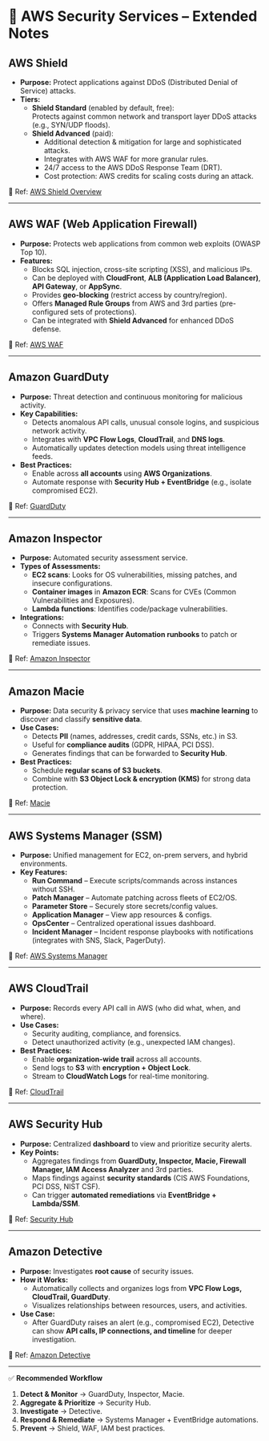 # 🔐 AWS Security Services – Extended Notes

## **AWS Shield**
- **Purpose:** Protect applications against DDoS (Distributed Denial of Service) attacks.  
- **Tiers:**
  - **Shield Standard** (enabled by default, free):  
    Protects against common network and transport layer DDoS attacks (e.g., SYN/UDP floods).
  - **Shield Advanced** (paid):  
    - Additional detection & mitigation for large and sophisticated attacks.  
    - Integrates with AWS WAF for more granular rules.  
    - 24/7 access to the AWS DDoS Response Team (DRT).  
    - Cost protection: AWS credits for scaling costs during an attack.  

🔗 Ref: [AWS Shield Overview](https://aws.amazon.com/shield/)

---

## **AWS WAF (Web Application Firewall)**
- **Purpose:** Protects web applications from common web exploits (OWASP Top 10).  
- **Features:**
  - Blocks SQL injection, cross-site scripting (XSS), and malicious IPs.  
  - Can be deployed with **CloudFront**, **ALB (Application Load Balancer)**, **API Gateway**, or **AppSync**.  
  - Provides **geo-blocking** (restrict access by country/region).  
  - Offers **Managed Rule Groups** from AWS and 3rd parties (pre-configured sets of protections).  
  - Can be integrated with **Shield Advanced** for enhanced DDoS defense.  

🔗 Ref: [AWS WAF](https://aws.amazon.com/waf/)

---

## **Amazon GuardDuty**
- **Purpose:** Threat detection and continuous monitoring for malicious activity.  
- **Key Capabilities:**
  - Detects anomalous API calls, unusual console logins, and suspicious network activity.  
  - Integrates with **VPC Flow Logs**, **CloudTrail**, and **DNS logs**.  
  - Automatically updates detection models using threat intelligence feeds.  
- **Best Practices:**  
  - Enable across **all accounts** using **AWS Organizations**.  
  - Automate response with **Security Hub + EventBridge** (e.g., isolate compromised EC2).  

🔗 Ref: [GuardDuty](https://aws.amazon.com/guardduty/)

---

## **Amazon Inspector**
- **Purpose:** Automated security assessment service.  
- **Types of Assessments:**
  - **EC2 scans**: Looks for OS vulnerabilities, missing patches, and insecure configurations.  
  - **Container images** in **Amazon ECR**: Scans for CVEs (Common Vulnerabilities and Exposures).  
  - **Lambda functions**: Identifies code/package vulnerabilities.  
- **Integrations:**  
  - Connects with **Security Hub**.  
  - Triggers **Systems Manager Automation runbooks** to patch or remediate issues.  

🔗 Ref: [Amazon Inspector](https://aws.amazon.com/inspector/)

---

## **Amazon Macie**
- **Purpose:** Data security & privacy service that uses **machine learning** to discover and classify **sensitive data**.  
- **Use Cases:**  
  - Detects **PII** (names, addresses, credit cards, SSNs, etc.) in S3.  
  - Useful for **compliance audits** (GDPR, HIPAA, PCI DSS).  
  - Generates findings that can be forwarded to **Security Hub**.  
- **Best Practices:**  
  - Schedule **regular scans of S3 buckets**.  
  - Combine with **S3 Object Lock & encryption (KMS)** for strong data protection.  

🔗 Ref: [Macie](https://aws.amazon.com/macie/)

---

## **AWS Systems Manager (SSM)**
- **Purpose:** Unified management for EC2, on-prem servers, and hybrid environments.  
- **Key Features:**
  - **Run Command** – Execute scripts/commands across instances without SSH.  
  - **Patch Manager** – Automate patching across fleets of EC2/OS.  
  - **Parameter Store** – Securely store secrets/config values.  
  - **Application Manager** – View app resources & configs.  
  - **OpsCenter** – Centralized operational issues dashboard.  
  - **Incident Manager** – Incident response playbooks with notifications (integrates with SNS, Slack, PagerDuty).  

🔗 Ref: [AWS Systems Manager](https://aws.amazon.com/systems-manager/)

---

## **AWS CloudTrail**
- **Purpose:** Records every API call in AWS (who did what, when, and where).  
- **Use Cases:**  
  - Security auditing, compliance, and forensics.  
  - Detect unauthorized activity (e.g., unexpected IAM changes).  
- **Best Practices:**  
  - Enable **organization-wide trail** across all accounts.  
  - Send logs to **S3** with **encryption + Object Lock**.  
  - Stream to **CloudWatch Logs** for real-time monitoring.  

🔗 Ref: [CloudTrail](https://aws.amazon.com/cloudtrail/)

---

## **AWS Security Hub**
- **Purpose:** Centralized **dashboard** to view and prioritize security alerts.  
- **Key Points:**  
  - Aggregates findings from **GuardDuty, Inspector, Macie, Firewall Manager, IAM Access Analyzer** and 3rd parties.  
  - Maps findings against **security standards** (CIS AWS Foundations, PCI DSS, NIST CSF).  
  - Can trigger **automated remediations** via **EventBridge + Lambda/SSM**.  

🔗 Ref: [Security Hub](https://aws.amazon.com/security-hub/)

---

## **Amazon Detective**
- **Purpose:** Investigates **root cause** of security issues.  
- **How it Works:**  
  - Automatically collects and organizes logs from **VPC Flow Logs, CloudTrail, GuardDuty**.  
  - Visualizes relationships between resources, users, and activities.  
- **Use Case:**  
  - After GuardDuty raises an alert (e.g., compromised EC2), Detective can show **API calls, IP connections, and timeline** for deeper investigation.  

🔗 Ref: [Amazon Detective](https://aws.amazon.com/detective/)

---

✅ **Recommended Workflow**
1. **Detect & Monitor** → GuardDuty, Inspector, Macie.  
2. **Aggregate & Prioritize** → Security Hub.  
3. **Investigate** → Detective.  
4. **Respond & Remediate** → Systems Manager + EventBridge automations.  
5. **Prevent** → Shield, WAF, IAM best practices.  
